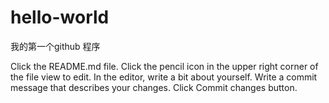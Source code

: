 # hello-world
我的第一个github 程序


Click the README.md file.
Click the  pencil icon in the upper right corner of the file view to edit.
In the editor, write a bit about yourself.
Write a commit message that describes your changes.
Click Commit changes button.
